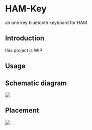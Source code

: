 # HAM-Key
an one key bluetooth keyboard for HAM

## Introduction

this project is WIP

## Usage


## Schematic diagram

![](https://github.com/Nigh/HAMKey-layout/raw/main/plots/schematic.png)

## Placement

![](https://github.com/Nigh/HAMKey-layout/raw/main/plots/placement.png)

